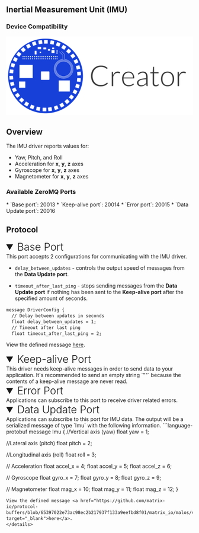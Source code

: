 <h2 style="padding-top:0">Inertial Measurement Unit (IMU)</h2>

### Device Compatibility
<img class="creator-compatibility-icon" src="/img/creator-icon.svg">

## Overview

The IMU driver reports values for:

* Yaw, Pitch, and Roll
* Acceleration for **x**, **y**, **z** axes
* Gyroscope for **x**, **y**, **z** axes
* Magnetometer for **x**, **y**, **z** axes

<h3 style="padding-top:0">Available ZeroMQ Ports</h3>
* `Base port`: 20013
* `Keep-alive port`: 20014
* `Error port`: 20015
* `Data Update port`: 20016

## Protocol
<!-- Base PORT -->
<details open>
<summary style="font-size: 1.75rem; font-weight: 300;">Base Port</summary>
This port accepts 2 configurations for communicating with the IMU driver. 

* `delay_between_updates` - controls the output speed of messages from the **Data Update port**. 

* `timeout_after_last_ping` - stops sending messages from the **Data Update port** if nothing has been sent to the **Keep-alive port** after the specified amount of seconds.

```language-protobuf
message DriverConfig {
  // Delay between updates in seconds
  float delay_between_updates = 1;
  // Timeout after last ping
  float timeout_after_last_ping = 2;
```
View the defined message <a href="https://github.com/matrix-io/protocol-buffers/blob/master/matrix_io/malos/v1/driver.proto" target="_blank">here</a>.
</details>

<!-- Keep-alive PORT -->
<details open>
<summary style="font-size: 1.75rem; font-weight: 300;">Keep-alive Port</summary>
This driver needs keep-alive messages in order to send data to your application. It's recommended to send an empty string `""` because the contents of a keep-alive message are never read.
</details>

<!-- Error PORT -->
<details open>
<summary style="font-size: 1.75rem; font-weight: 300;">Error Port</summary>
Applications can subscribe to this port to receive driver related errors.
</details>

<!-- Data Update PORT -->
<details open>
<summary style="font-size: 1.75rem; font-weight: 300;">Data Update Port</summary>
Applications can subscribe to this port for IMU data. The output will be a serialized message of type `Imu` with the following information.
```language-protobuf
message Imu {
  //Vertical axis (yaw)
  float yaw = 1;

  //Lateral axis (pitch)
  float pitch = 2;

  //Longitudinal axis (roll)
  float roll = 3;

  // Acceleration
  float accel_x = 4;
  float accel_y = 5;
  float accel_z = 6;

  // Gyroscope
  float gyro_x = 7;
  float gyro_y = 8;
  float gyro_z = 9;

  // Magnetometer
  float mag_x = 10;
  float mag_y = 11;
  float mag_z = 12;
}
```
View the defined message <a href="https://github.com/matrix-io/protocol-buffers/blob/65397022e73ac98ec2b217937f133a9eefbd8f01/matrix_io/malos/v1/sense.proto" target="_blank">here</a>.
</details>